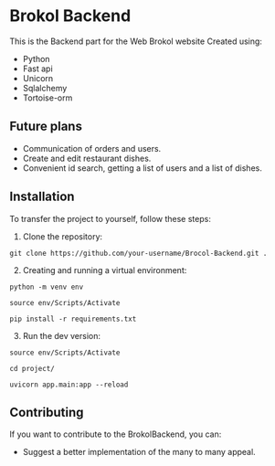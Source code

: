 # Brokol Backend

This is the Backend part for the Web Brokol website
Created using:
- Python
- Fast api
- Unicorn
- Sqlalchemy
- Tortoise-orm

## Future plans

- Communication of orders and users.
- Create and edit restaurant dishes.
- Convenient id search, getting a list of users and a list of dishes.

## Installation

To transfer the project to yourself, follow these steps:

1. Clone the repository:

```
git clone https://github.com/your-username/Brocol-Backend.git .
```

2. Creating and running a virtual environment:

```
python -m venv env
```
```
source env/Scripts/Activate 
```
```
pip install -r requirements.txt
```

3. Run the dev version:

```
source env/Scripts/Activate 
```
```
cd project/
```
```
uvicorn app.main:app --reload  
```


## Contributing

If you want to contribute to the BrokolBackend, you can:

- Suggest a better implementation of the many to many appeal.
